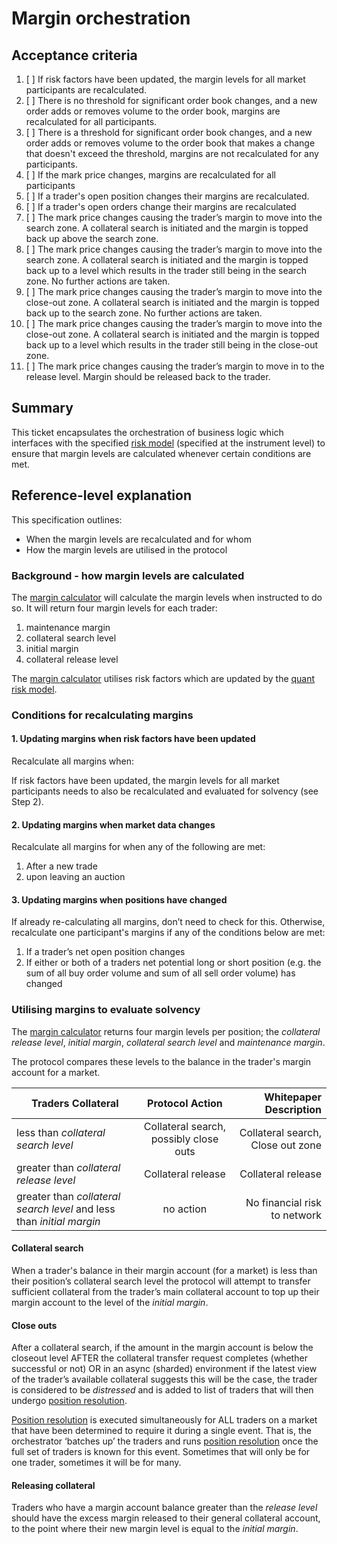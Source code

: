 # Margin orchestration

## Acceptance criteria

1. [ ] If risk factors have been updated, the margin levels for all market participants are recalculated.
1. [ ] There is no threshold for significant order book changes, and a new order adds or removes volume to the order book, margins are recalculated for all participants.
1. [ ] There is a threshold for significant order book changes, and a new order adds or removes volume to the order book that makes a change that doesn't exceed the threshold, margins are not recalculated for any participants. 
1. [ ] If the mark price changes, margins are recalculated for all participants
1. [ ] If a trader's open position changes their margins are recalculated.
1. [ ] If a trader's open orders change their margins are recalculated
1. [ ] The mark price changes causing the trader’s margin to move into the search zone. A collateral search is initiated and the margin is topped back up above the search zone.
1. [ ] The mark price changes causing the trader’s margin to move into the search zone. A collateral search is initiated and the margin is topped back up to a level which results in the trader still being in the search zone. No further actions are taken.
1. [ ] The mark price changes causing the trader’s margin to move into the close-out zone. A collateral search is initiated and the margin is topped back up to the search zone. No further actions are taken.
1. [ ] The mark price changes causing the trader’s margin to move into the close-out zone. A collateral search is initiated and the margin is topped back up to a level which results in the trader still being in the close-out zone.
1. [ ] The mark price changes causing the trader’s margin to move in to the release level. Margin should be released back to the trader. 

## Summary
This ticket encapsulates the orchestration of business logic which interfaces with the specified [risk model](./0018-quant-risk-models.ipynb) (specified at the instrument level) to ensure that margin levels are calculated whenever certain conditions are met.

## Reference-level explanation

This specification outlines:
- When the margin levels are recalculated and for whom
- How the margin levels are utilised in the protocol

### **Background - how margin levels are calculated**

The [margin calculator](./0019-margin-calculator.md) will calculate the margin levels when instructed to do so. It will return four margin levels for each trader:

1. maintenance margin
1. collateral search level
1. initial margin
1. collateral release level

The [margin calculator](./0019-margin-calculator.md) utilises risk factors which are updated by the [quant risk model](./0018-quant-risk-models.ipynb).  


###  **Conditions for recalculating margins**

#### 1. Updating margins when risk factors have been updated

Recalculate all margins when:

If risk factors have been updated, the margin levels for all market participants needs to also be recalculated and evaluated for solvency (see Step 2).

#### 2. Updating margins when market data changes

Recalculate all margins for when any of the following are met:

1. After a new trade
2. upon leaving an auction

#### 3. Updating margins when positions have changed

If already re-calculating all margins, don’t need to check for this. Otherwise, recalculate one participant's margins if any of the conditions below are met:

1. If a trader’s net open position changes
1. If either or both of a traders net potential long or short position (e.g. the sum of all buy order volume and sum of all sell order volume) has changed


### **Utilising margins to evaluate solvency**

The [margin calculator](./0019-margin-calculator.md) returns four margin levels per position; the _collateral release level_, _initial margin_, _collateral search level_ and _maintenance margin_.

The protocol compares these levels to the balance in the trader's margin account for a market.

| Traders Collateral        | Protocol  Action           | Whitepaper Description
| ------------- |:-------------:| -----:|
| less than  _collateral search level_     | Collateral search, possibly close outs | Collateral search, Close out zone
| greater than  _collateral release level_       | Collateral release      | Collateral release
| greater than _collateral search level_ and less than  _initial margin_  | no action     | No financial risk to network

#### Collateral search

When a trader's balance in their margin account (for a market) is less than their position’s collateral search level the protocol will attempt to transfer sufficient collateral from the trader’s main collateral account to top up their margin account to the level of the _initial margin_.

#### Close outs

After a collateral search, if the amount in the margin account is below the closeout level AFTER the collateral transfer request completes (whether successful or not) OR in an async (sharded) environment if the latest view of the trader’s available collateral suggests this will be the case, the trader is considered to be _distressed_ and is added to list of traders that will then undergo [position resolution](./0012-position-resolution.md).

[Position resolution](./0012-position-resolution.md) is executed simultaneously for ALL traders on a market that have been determined to require it during a single event. That is, the orchestrator ‘batches up’ the traders and runs [position resolution](./0012-position-resolution.md) once the full set of traders is known for this event. Sometimes that will only be for one trader, sometimes it will be for many.

#### Releasing collateral
Traders who have a margin account balance greater than the  _release level_ should have the excess margin released to their general collateral account, to the point where their new margin level is equal to the _initial margin_.
